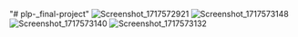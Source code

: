 "# plp-_final-project" 
![Screenshot_1717572921](https://github.com/Stahlnevis/plp-_final-project/assets/150426153/78a18983-8949-4a04-a108-91fe2eecb0c3)
![Screenshot_1717573148](https://github.com/Stahlnevis/plp-_final-project/assets/150426153/c0e7da8c-6ef3-4be2-963a-e02a04b95943)
![Screenshot_1717573140](https://github.com/Stahlnevis/plp-_final-project/assets/150426153/d6b74458-a76a-43af-8781-b0dc2e60eecc)
![Screenshot_1717573132](https://github.com/Stahlnevis/plp-_final-project/assets/150426153/36052826-a2c2-4c80-a9bc-64dca8818feb)
